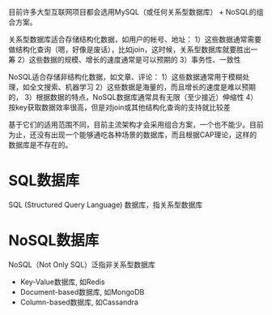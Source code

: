 目前许多大型互联网项目都会选用MySQL（或任何关系型数据库） + NoSQL的组合方案。
 
关系型数据库适合存储结构化数据，如用户的帐号、地址：
1）这些数据通常需要做结构化查询（嗯，好像是废话），比如join，这时候，关系型数据库就要胜出一筹
2）这些数据的规模、增长的速度通常是可以预期的
3）事务性、一致性
 
NoSQL适合存储非结构化数据，如文章、评论：
1）这些数据通常用于模糊处理，如全文搜索、机器学习
2）这些数据是海量的，而且增长的速度是难以预期的，
3）根据数据的特点，NoSQL数据库通常具有无限（至少接近）伸缩性
4）按key获取数据效率很高，但是对join或其他结构化查询的支持就比较差
 
基于它们的适用范围不同，目前主流架构才会采用组合方案，一个也不能少。目前为止，还没有出现一个能够通吃各种场景的数据库，而且根据CAP理论，这样的数据库是不存在的。 

# SQL数据库
SQL (Structured Query Language) 数据库，指关系型数据库

# NoSQL数据库
NoSQL（Not Only SQL）泛指非关系型数据库
 - Key-Value数据库, 如Redis
 - Document-based数据库, 如MongoDB
 - Column-based数据库, 如Cassandra

